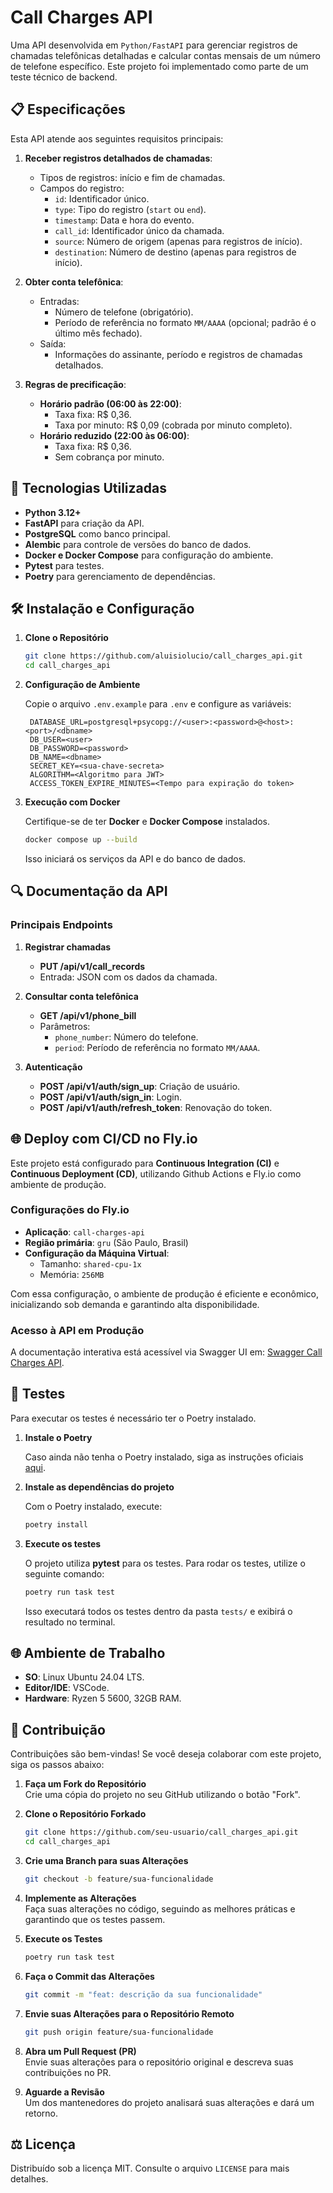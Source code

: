 # Call Charges API

Uma API desenvolvida em `Python/FastAPI` para gerenciar registros de chamadas telefônicas detalhadas e calcular contas mensais de um número de telefone específico. Este projeto foi implementado como parte de um teste técnico de backend.

## 📋 Especificações

Esta API atende aos seguintes requisitos principais:

1. **Receber registros detalhados de chamadas**:
   - Tipos de registros: início e fim de chamadas.
   - Campos do registro:
     - `id`: Identificador único.
     - `type`: Tipo do registro (`start` ou `end`).
     - `timestamp`: Data e hora do evento.
     - `call_id`: Identificador único da chamada.
     - `source`: Número de origem (apenas para registros de início).
     - `destination`: Número de destino (apenas para registros de início).

2. **Obter conta telefônica**:
   - Entradas:
     - Número de telefone (obrigatório).
     - Período de referência no formato `MM/AAAA` (opcional; padrão é o último mês fechado).
   - Saída:
     - Informações do assinante, período e registros de chamadas detalhados.

3. **Regras de precificação**:
   - **Horário padrão (06:00 às 22:00)**:
     - Taxa fixa: R$ 0,36.
     - Taxa por minuto: R$ 0,09 (cobrada por minuto completo).
   - **Horário reduzido (22:00 às 06:00)**:
     - Taxa fixa: R$ 0,36.
     - Sem cobrança por minuto.

## 🚀 Tecnologias Utilizadas

- **Python 3.12+**
- **FastAPI** para criação da API.
- **PostgreSQL** como banco principal.
- **Alembic** para controle de versões do banco de dados.
- **Docker e Docker Compose** para configuração do ambiente.
- **Pytest** para testes.
- **Poetry** para gerenciamento de dependências.

## 🛠️ Instalação e Configuração

1. **Clone o Repositório**

   ```bash
   git clone https://github.com/aluisiolucio/call_charges_api.git
   cd call_charges_api
   ```

2. **Configuração de Ambiente**

   Copie o arquivo `.env.example` para `.env` e configure as variáveis:

   ```env
    DATABASE_URL=postgresql+psycopg://<user>:<password>@<host>:<port>/<dbname>
    DB_USER=<user>
    DB_PASSWORD=<password>
    DB_NAME=<dbname>
    SECRET_KEY=<sua-chave-secreta>
    ALGORITHM=<Algoritmo para JWT>
    ACCESS_TOKEN_EXPIRE_MINUTES=<Tempo para expiração do token>
   ```

3. **Execução com Docker**

   Certifique-se de ter **Docker** e **Docker Compose** instalados.

   ```bash
   docker compose up --build
   ```

   Isso iniciará os serviços da API e do banco de dados.

## 🔍 Documentação da API

### Principais Endpoints

1. **Registrar chamadas**
   - **PUT /api/v1/call_records**
   - Entrada: JSON com os dados da chamada.

2. **Consultar conta telefônica**
   - **GET /api/v1/phone_bill**
   - Parâmetros:
     - `phone_number`: Número do telefone.
     - `period`: Período de referência no formato `MM/AAAA`.

3. **Autenticação**
   - **POST /api/v1/auth/sign_up**: Criação de usuário.
   - **POST /api/v1/auth/sign_in**: Login.
   - **POST /api/v1/auth/refresh_token**: Renovação do token.

## 🌐 Deploy com CI/CD no Fly.io

Este projeto está configurado para **Continuous Integration (CI)** e **Continuous Deployment (CD)**, utilizando Github Actions e Fly.io como ambiente de produção.

### Configurações do Fly.io

- **Aplicação**: `call-charges-api`
- **Região primária**: `gru` (São Paulo, Brasil)
- **Configuração da Máquina Virtual**:
  - Tamanho: `shared-cpu-1x`
  - Memória: `256MB`

Com essa configuração, o ambiente de produção é eficiente e econômico, inicializando sob demanda e garantindo alta disponibilidade.

### Acesso à API em Produção

A documentação interativa está acessível via Swagger UI em: [Swagger Call Charges API](https://call-charges-api.fly.dev/docs).

## 🧪 Testes

Para executar os testes é necessário ter o Poetry instalado.

1. **Instale o Poetry**

   Caso ainda não tenha o Poetry instalado, siga as instruções oficiais [aqui](https://python-poetry.org/docs/#installation).

2. **Instale as dependências do projeto**

   Com o Poetry instalado, execute:

   ```bash
   poetry install
   ```

3. **Execute os testes**

    O projeto utiliza **pytest** para os testes. Para rodar os testes, utilize o seguinte comando:

    ```bash
    poetry run task test
    ```

    Isso executará todos os testes dentro da pasta `tests/` e exibirá o resultado no terminal.

## 🌐 Ambiente de Trabalho

- **SO**: Linux Ubuntu 24.04 LTS.
- **Editor/IDE**: VSCode.
- **Hardware**: Ryzen 5 5600, 32GB RAM.

## 🤝 Contribuição

Contribuições são bem-vindas! Se você deseja colaborar com este projeto, siga os passos abaixo:

1. **Faça um Fork do Repositório**  
   Crie uma cópia do projeto no seu GitHub utilizando o botão "Fork".

2. **Clone o Repositório Forkado**

   ```bash
   git clone https://github.com/seu-usuario/call_charges_api.git
   cd call_charges_api
   ```

3. **Crie uma Branch para suas Alterações**

   ```bash
   git checkout -b feature/sua-funcionalidade
   ```

4. **Implemente as Alterações**  
   Faça suas alterações no código, seguindo as melhores práticas e garantindo que os testes passem.

5. **Execute os Testes**

   ```bash
   poetry run task test
   ```

6. **Faça o Commit das Alterações**

   ```bash
   git commit -m "feat: descrição da sua funcionalidade"
   ```

7. **Envie suas Alterações para o Repositório Remoto**

   ```bash
   git push origin feature/sua-funcionalidade
   ```

8. **Abra um Pull Request (PR)**  
   Envie suas alterações para o repositório original e descreva suas contribuições no PR.

9. **Aguarde a Revisão**  
   Um dos mantenedores do projeto analisará suas alterações e dará um retorno.

## ⚖️ Licença

Distribuído sob a licença MIT. Consulte o arquivo `LICENSE` para mais detalhes.